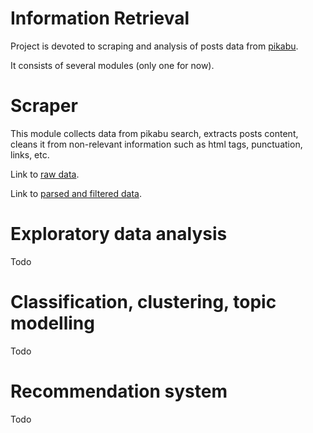 # Information Retrieval
Project is devoted to scraping and analysis of posts data from [pikabu](https://pikabu.ru/).

It consists of several modules (only one for now).

# Scraper
This module collects data from pikabu search, extracts posts content, cleans it from non-relevant information such as 
html tags, punctuation, links, etc.

Link to [raw data](https://drive.google.com/file/d/1wks28mEpYz0mcH7P5NFgkbmqD_Lr8e6g/view?usp=sharing).

Link to [parsed and filtered data](https://drive.google.com/file/d/1wks28mEpYz0mcH7P5NFgkbmqD_Lr8e6g/view?usp=sharing).

# Exploratory data analysis
Todo

# Classification, clustering, topic modelling
Todo

# Recommendation system
Todo